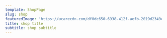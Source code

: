 ```yaml
---
template: ShopPage
slug: shop
featuredImage: 'https://ucarecdn.com/df0dc650-6938-412f-aefb-2019d2349e13/'
title: shop title
subtitle: shop subtitle
---
```


